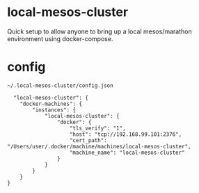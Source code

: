 # local-mesos-cluster
Quick setup to allow anyone to bring up a local mesos/marathon environment using docker-compose.


# config

`~/.local-mesos-cluster/config.json`

```
  "local-mesos-cluster": {
    "docker-machines": {
        "instances": {
            "local-mesos-cluster": {
                "docker": {
                    "tls_verify": "1",
                    "host": "tcp://192.168.99.101:2376",
                    "cert_path": "/Users/user/.docker/machine/machines/local-mesos-cluster",
                    "machine_name": "local-mesos-cluster"
                }
            }
        }
    }
}
```
